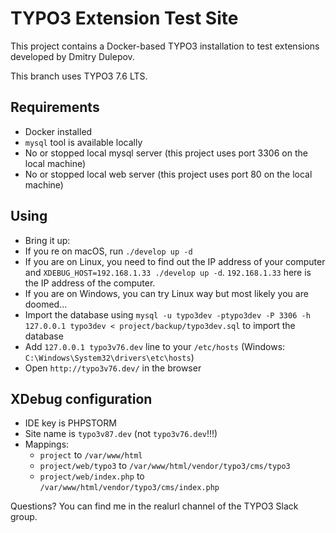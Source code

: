 # TYPO3 Extension Test Site

This project contains a Docker-based TYPO3 installation to test extensions developed by Dmitry Dulepov.

This branch uses TYPO3 7.6 LTS.

## Requirements

* Docker installed
* `mysql` tool is available locally
* No or stopped local mysql server (this project uses port 3306 on the local machine)
* No or stopped local web server (this project uses port 80 on the local machine)

## Using

* Bring it up:
 * If you re on macOS, run `./develop up -d`
 * If you are on Linux, you need to find out the IP address of your computer and `XDEBUG_HOST=192.168.1.33 ./develop up -d`. `192.168.1.33` here is the IP address of the computer.
 * If you are on Windows, you can try Linux way but most likely you are doomed...
* Import the database using `mysql -u typo3dev -ptypo3dev -P 3306 -h 127.0.0.1 typo3dev < project/backup/typo3dev.sql` to import the database
* Add `127.0.0.1 typo3v76.dev` line to your `/etc/hosts` (Windows: `C:\Windows\System32\drivers\etc\hosts`)
* Open `http://typo3v76.dev/` in the browser

## XDebug configuration

* IDE key is PHPSTORM
* Site name is `typo3v87.dev` (not `typo3v76.dev`!!!)
* Mappings:
  * `project` to `/var/www/html`
  * `project/web/typo3` to `/var/www/html/vendor/typo3/cms/typo3`
  * `project/web/index.php` to `/var/www/html/vendor/typo3/cms/index.php`

Questions? You can find me in the realurl channel of the TYPO3 Slack group.
